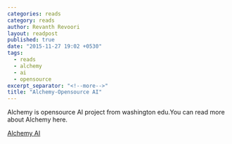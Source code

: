```yaml
---
categories: reads
category: reads
author: Revanth Revoori
layout: readpost
published: true
date: "2015-11-27 19:02 +0530"
tags: 
  - reads
  - alchemy
  - ai
  - opensource
excerpt_separator: "<!--more-->"
title: "Alchemy-Opensource AI"
---
```



Alchemy is opensource AI project from washington edu.You can read more about Alchemy here.

<a class="embedly-card" href="http://alchemy.cs.washington.edu/">Alchemy AI  <i class="fa fa-external-link"></i></a>
<!--more-->
